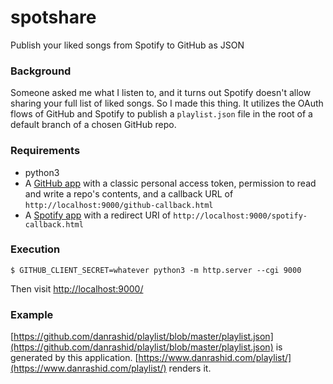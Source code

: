 # spotshare

Publish your liked songs from Spotify to GitHub as JSON

### Background

Someone asked me what I listen to, and it turns out Spotify doesn't allow sharing your full list of liked songs. So I made this thing. It utilizes the OAuth flows of GitHub and Spotify to publish a `playlist.json` file in the root of a default branch of a chosen GitHub repo.

### Requirements

- python3
- A [GitHub app](https://github.com/settings/apps) with a classic personal access token, permission to read and write a repo's contents, and a callback URL of `http://localhost:9000/github-callback.html`
- A [Spotify app](https://developer.spotify.com/dashboard) with a redirect URI of `http://localhost:9000/spotify-callback.html`

### Execution

`$ GITHUB_CLIENT_SECRET=whatever python3 -m http.server --cgi 9000`

Then visit [http://localhost:9000/](http://localhost:9000/)

### Example

[https://github.com/danrashid/playlist/blob/master/playlist.json](https://github.com/danrashid/playlist/blob/master/playlist.json) is generated by this application. [https://www.danrashid.com/playlist/](https://www.danrashid.com/playlist/) renders it.
